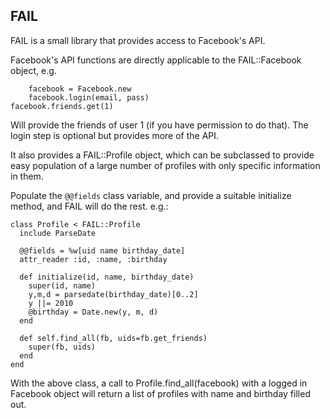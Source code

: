 FAIL
------

FAIL is a small library that provides access to Facebook's API.

Facebook's API functions are directly applicable to the FAIL::Facebook
object, e.g.

		facebook = Facebook.new
		facebook.login(email, pass)
    facebook.friends.get(1)

Will provide the friends of user 1 (if you have permission to do that). The
login step is optional but provides more of the API.


It also provides a FAIL::Profile object, which can be subclassed to provide
easy population of a large number of profiles with only specific information
in them.

Populate the <code>@@fields</code> class variable, and provide a suitable
initialize method, and FAIL will do the rest. e.g.:

    class Profile < FAIL::Profile
      include ParseDate

      @@fields = %w[uid name birthday_date]
      attr_reader :id, :name, :birthday

      def initialize(id, name, birthday_date)
        super(id, name)
        y,m,d = parsedate(birthday_date)[0..2]
        y ||= 2010 
        @birthday = Date.new(y, m, d)
      end

      def self.find_all(fb, uids=fb.get_friends)
        super(fb, uids)
      end
    end

With the above class, a call to Profile.find_all(facebook) with a logged in Facebook
object will return a list of profiles with name and birthday filled out.

